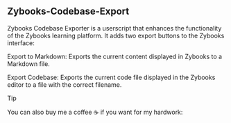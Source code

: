 ## Zybooks-Codebase-Export
 

Zybooks Codebase Exporter is a userscript that enhances the functionality of the Zybooks learning platform. It adds two export buttons to the Zybooks interface:

Export to Markdown: Exports the current content displayed in Zybooks to a Markdown file.

Export Codebase: Exports the current code file displayed in the Zybooks editor to a file with the correct filename.

Tip

You can also buy me a coffee ☕ if you want for my hardwork:

<script type="text/javascript" src="https://cdnjs.buymeacoffee.com/1.0.0/button.prod.min.js" data-name="bmc-button" data-slug="Well0" data-color="#5F7FFF" data-emoji="" data-font="Cookie" data-text="Buy me a coffee" data-outline-color="#000000" data-font-color="#ffffff" data-coffee-color="#FFDD00" ></script>
